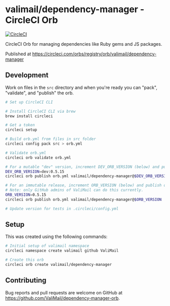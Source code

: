 # valimail/dependency-manager - CircleCI Orb

[![CircleCI](https://circleci.com/gh/ValiMail/dependency-manager-orb.svg?style=svg&circle-token=540455df00def7479a3c81c9ab9ac8ab4f810178)](https://circleci.com/gh/ValiMail/dependency-manager-orb)

CircleCI Orb for managing dependencies like Ruby gems and JS packages.

Published at https://circleci.com/orbs/registry/orb/valimail/dependency-manager

## Development

Work on files in the `src` directory and when you're ready you can "pack",
"validate", and "publish" the orb.

```bash
# Set up CircleCI CLI

# Install CircleCI CLI via brew
brew install circleci

# Get a token
circleci setup
```

```bash
# Build orb.yml from files in src folder
circleci config pack src > orb.yml

# Validate orb.yml
circleci orb validate orb.yml

# For a mutable "dev" version, increment DEV_ORB_VERSION (below) and publish orb.yml.
DEV_ORB_VERSION=dev:0.5.15
circleci orb publish orb.yml valimail/dependency-manager@$DEV_ORB_VERSION

# For an immutable release, increment ORB_VERSION (below) and publish orb.yml.
# Note: only GitHub admins of ValiMail can do this currently.
ORB_VERSION=0.5.15
circleci orb publish orb.yml valimail/dependency-manager@$ORB_VERSION

# Update version for tests in .circleci/config.yml
```

## Setup

This was created using the following commands:

```bash
# Initial setup of valimail namespace
circleci namespace create valimail github ValiMail

# Create this orb
circleci orb create valimail/dependency-manager
```

## Contributing

Bug reports and pull requests are welcome on GitHub at https://github.com/ValiMail/dependency-manager-orb.

